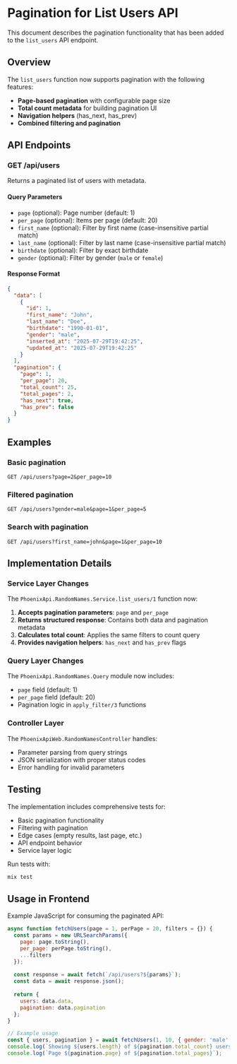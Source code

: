 # Pagination for List Users API

This document describes the pagination functionality that has been added to the `list_users` API endpoint.

## Overview

The `list_users` function now supports pagination with the following features:

- **Page-based pagination** with configurable page size
- **Total count metadata** for building pagination UI
- **Navigation helpers** (has_next, has_prev)
- **Combined filtering and pagination**

## API Endpoints

### GET /api/users

Returns a paginated list of users with metadata.

#### Query Parameters

- `page` (optional): Page number (default: 1)
- `per_page` (optional): Items per page (default: 20)
- `first_name` (optional): Filter by first name (case-insensitive partial match)
- `last_name` (optional): Filter by last name (case-insensitive partial match)
- `birthdate` (optional): Filter by exact birthdate
- `gender` (optional): Filter by gender (`male` or `female`)

#### Response Format

```json
{
  "data": [
    {
      "id": 1,
      "first_name": "John",
      "last_name": "Doe",
      "birthdate": "1990-01-01",
      "gender": "male",
      "inserted_at": "2025-07-29T19:42:25",
      "updated_at": "2025-07-29T19:42:25"
    }
  ],
  "pagination": {
    "page": 1,
    "per_page": 20,
    "total_count": 25,
    "total_pages": 2,
    "has_next": true,
    "has_prev": false
  }
}
```

## Examples

### Basic pagination
```
GET /api/users?page=2&per_page=10
```

### Filtered pagination
```
GET /api/users?gender=male&page=1&per_page=5
```

### Search with pagination
```
GET /api/users?first_name=john&page=1&per_page=10
```

## Implementation Details

### Service Layer Changes

The `PhoenixApi.RandomNames.Service.list_users/1` function now:

1. **Accepts pagination parameters**: `page` and `per_page`
2. **Returns structured response**: Contains both data and pagination metadata
3. **Calculates total count**: Applies the same filters to count query
4. **Provides navigation helpers**: `has_next` and `has_prev` flags

### Query Layer Changes

The `PhoenixApi.RandomNames.Query` module now includes:

- `page` field (default: 1)
- `per_page` field (default: 20)
- Pagination logic in `apply_filter/3` functions

### Controller Layer

The `PhoenixApiWeb.RandomNamesController` handles:

- Parameter parsing from query strings
- JSON serialization with proper status codes
- Error handling for invalid parameters

## Testing

The implementation includes comprehensive tests for:

- Basic pagination functionality
- Filtering with pagination
- Edge cases (empty results, last page, etc.)
- API endpoint behavior
- Service layer logic

Run tests with:
```bash
mix test
```

## Usage in Frontend

Example JavaScript for consuming the paginated API:

```javascript
async function fetchUsers(page = 1, perPage = 20, filters = {}) {
  const params = new URLSearchParams({
    page: page.toString(),
    per_page: perPage.toString(),
    ...filters
  });
  
  const response = await fetch(`/api/users?${params}`);
  const data = await response.json();
  
  return {
    users: data.data,
    pagination: data.pagination
  };
}

// Example usage
const { users, pagination } = await fetchUsers(1, 10, { gender: 'male' });
console.log(`Showing ${users.length} of ${pagination.total_count} users`);
console.log(`Page ${pagination.page} of ${pagination.total_pages}`);
``` 

